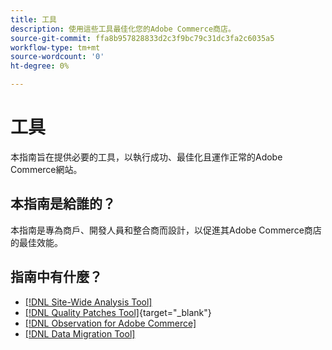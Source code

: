 ```yaml
---
title: 工具
description: 使用這些工具最佳化您的Adobe Commerce商店。
source-git-commit: ffa8b957828833d2c3f9bc79c31dc3fa2c6035a5
workflow-type: tm+mt
source-wordcount: '0'
ht-degree: 0%

---
```


# 工具

本指南旨在提供必要的工具，以執行成功、最佳化且運作正常的Adobe Commerce網站。

## 本指南是給誰的？

本指南是專為商戶、開發人員和整合商而設計，以促進其Adobe Commerce商店的最佳效能。

## 指南中有什麼？

* [[!DNL Site-Wide Analysis Tool]](../tools/site-wide-analysis-tool/intro.md)
* [[!DNL Quality Patches Tool]](https://experienceleague.adobe.com/tools/commerce-quality-patches/index.html){target=&quot;_blank&quot;}
* [[!DNL Observation for Adobe Commerce]](../tools/observation-for-adobe-commerce/intro.md)
* [[!DNL Data Migration Tool]](data-migration-tool/how-migration-works.md)
